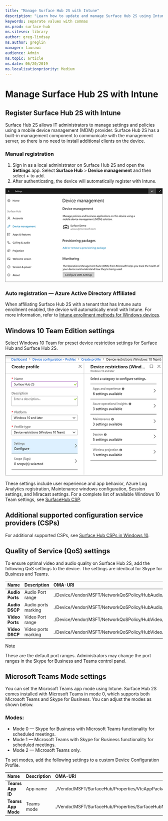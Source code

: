 ```yaml
---
title: "Manage Surface Hub 2S with Intune"
description: "Learn how to update and manage Surface Hub 2S using Intune."
keywords: separate values with commas
ms.prod: surface-hub
ms.sitesec: library
author: greg-lindsay
ms.author: greglin
manager: laurawi
audience: Admin
ms.topic: article
ms.date: 06/20/2019
ms.localizationpriority: Medium
---
```


# Manage Surface Hub 2S with Intune

## Register Surface Hub 2S with Intune

Surface Hub 2S allows IT administrators to manage settings and policies using a mobile device management (MDM) provider. Surface Hub 2S has a built-in management component to communicate with the management server, so there is no need to install additional clients on the device.

### Manual registration

1. Sign in as a local administrator on Surface Hub 2S and open the **Settings** app. Select **Surface Hub** > **Device management** and then select **+** to add.
2. After authenticating, the device will automatically register with Intune.

 ![Register Surface Hub 2S with Intune](images/sh2-set-intune1.png)<br>

### Auto registration — Azure Active Directory Affiliated

When affiliating Surface Hub 2S with a tenant that has Intune auto enrollment enabled, the device will automatically enroll with Intune. For more information, refer to [Intune enrollment methods for Windows devices](https://docs.microsoft.com/intune/enrollment/windows-enrollment-methods).

## Windows 10 Team Edition settings

Select Windows 10 Team for preset device restriction settings for Surface Hub and Surface Hub 2S.

 ![Set device restrictions for Surface Hub 2S.](images/sh2-set-intune3.png) <br>

These settings include user experience and app behavior, Azure Log Analytics registration, Maintenance windows configuration, Session settings, and Miracast settings. For a complete list of available Windows 10 Team settings, see [SurfaceHub CSP](https://docs.microsoft.com/windows/client-management/mdm/surfacehub-csp).

## Additional supported configuration service providers (CSPs)

For additional supported CSPs, see [Surface Hub CSPs in Windows 10](https://docs.microsoft.com/windows/client-management/mdm/configuration-service-provider-reference#surfacehubcspsupport).

## Quality of Service (QoS) settings

To ensure optimal video and audio quality on Surface Hub 2S, add the following QoS settings to the device. The settings are identical for Skype for Business and Teams.

|**Name**|**Description**|**OMA-URI**|**Type**|**Value**|
|:------ |:------------- |:--------- |:------ |:------- |
|**Audio Ports**| Audio Port range | ./Device/Vendor/MSFT/NetworkQoSPolicy/HubAudio/SourcePortMatchCondition | String  | 50000-50019 |
|**Audio DSCP**| Audio ports marking | ./Device/Vendor/MSFT/NetworkQoSPolicy/HubAudio/DSCPAction | Integer | 46 |
|**Video Ports**| Video Port range | ./Device/Vendor/MSFT/NetworkQoSPolicy/HubVideo/SourcePortMatchCondition | String  | 50020-50039 |
|**Video DSCP**| Video ports marking | ./Device/Vendor/MSFT/NetworkQoSPolicy/HubVideo/DSCPAction | Integer | 34 |

> [!NOTE]
> These are the default port ranges. Administrators may change the port ranges in the Skype for Business and Teams control panel.

## Microsoft Teams Mode settings

You can set the Microsoft Teams app mode using Intune. Surface Hub 2S comes installed with Microsoft Teams in mode 0, which supports both Microsoft Teams and Skype for Business. You can adjust the modes as shown below.

### Modes:

- Mode 0 — Skype for Business with Microsoft Teams functionality for scheduled meetings.
- Mode 1 — Microsoft Teams with Skype for Business functionality for scheduled meetings.
- Mode 2 — Microsoft Teams only.

To set modes, add the following settings to a custom Device Configuration Profile.

|**Name**|**Description**|**OMA-URI**|**Type**|**Value**|
|:------ |:------------- |:--------- |:------ |:------- |
|**Teams App ID**| App name | ./Vendor/MSFT/SurfaceHub/Properties/VtcAppPackageId | String  | Microsoft.MicrosoftTeamsforSurfaceHub_8wekyb3d8bbwe!Teams­­ |
|**Teams App Mode**| Teams mode | ./Vendor/MSFT/SurfaceHub/Properties/SurfaceHubMeetingMode | Integer | 0 or 1 or 2 |
